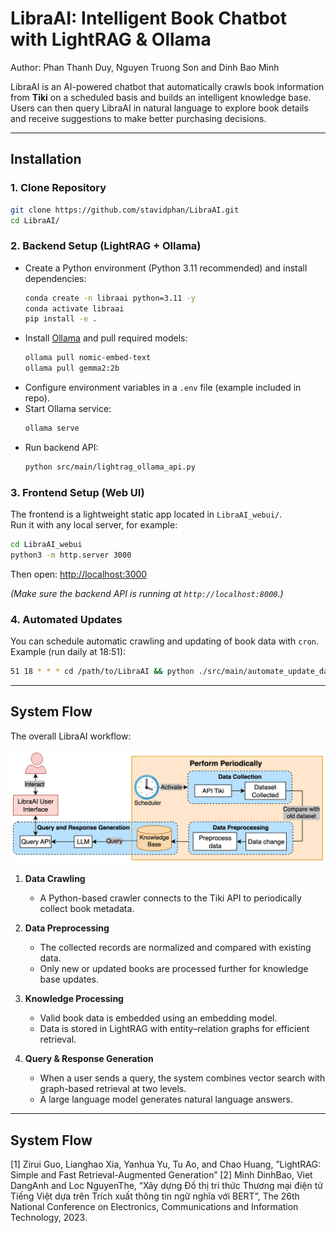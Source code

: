 # LibraAI: Intelligent Book Chatbot with LightRAG & Ollama

Author: Phan Thanh Duy, Nguyen Truong Son and Dinh Bao Minh

LibraAI is an AI-powered chatbot that automatically crawls book information from **Tiki** on a scheduled basis and builds an intelligent knowledge base.  
Users can then query LibraAI in natural language to explore book details and receive suggestions to make better purchasing decisions.

---

## Installation

### 1. Clone Repository
```bash
git clone https://github.com/stavidphan/LibraAI.git
cd LibraAI/
```

### 2. Backend Setup (LightRAG + Ollama)
- Create a Python environment (Python 3.11 recommended) and install dependencies:
  ```bash
  conda create -n libraai python=3.11 -y
  conda activate libraai
  pip install -e .
  ```
- Install [Ollama](https://ollama.com) and pull required models:
  ```bash
  ollama pull nomic-embed-text
  ollama pull gemma2:2b
  ```
- Configure environment variables in a `.env` file (example included in repo).
- Start Ollama service:
  ```bash
  ollama serve
  ```
- Run backend API:
  ```bash
  python src/main/lightrag_ollama_api.py
  ```

### 3. Frontend Setup (Web UI)
The frontend is a lightweight static app located in `LibraAI_webui/`.  
Run it with any local server, for example:
```bash
cd LibraAI_webui
python3 -m http.server 3000
```
Then open: [http://localhost:3000](http://localhost:3000)

*(Make sure the backend API is running at `http://localhost:8000`.)*

### 4. Automated Updates
You can schedule automatic crawling and updating of book data with `cron`.  
Example (run daily at 18:51):
```bash
51 18 * * * cd /path/to/LibraAI && python ./src/main/automate_update_data.py >> ./logs/cron_log.txt 2>&1
```

---

## System Flow

The overall LibraAI workflow:

![LibraAI System Flowchart](docs/LibraAI_structure.svg)

1. **Data Crawling**  
   - A Python-based crawler connects to the Tiki API to periodically collect book metadata.  

2. **Data Preprocessing**  
   - The collected records are normalized and compared with existing data.  
   - Only new or updated books are processed further for knowledge base updates.  

3. **Knowledge Processing**  
   - Valid book data is embedded using an embedding model.  
   - Data is stored in LightRAG with entity–relation graphs for efficient retrieval.  

4. **Query & Response Generation**  
   - When a user sends a query, the system combines vector search with graph-based retrieval at two levels.  
   - A large language model generates natural language answers.
     
---

## System Flow
[1]	Zirui Guo, Lianghao Xia, Yanhua Yu, Tu Ao, and Chao Huang, ”LightRAG: Simple and Fast Retrieval-Augmented Generation”
[2] Minh DinhBao, Viet DangAnh and Loc NguyenThe, “Xây dựng Đồ thị tri thức Thương mại điện tử Tiếng Việt dựa trên Trích xuất thông tin ngữ nghĩa với BERT”, The 26th National Conference on Electronics, Communications and Information Technology, 2023.

